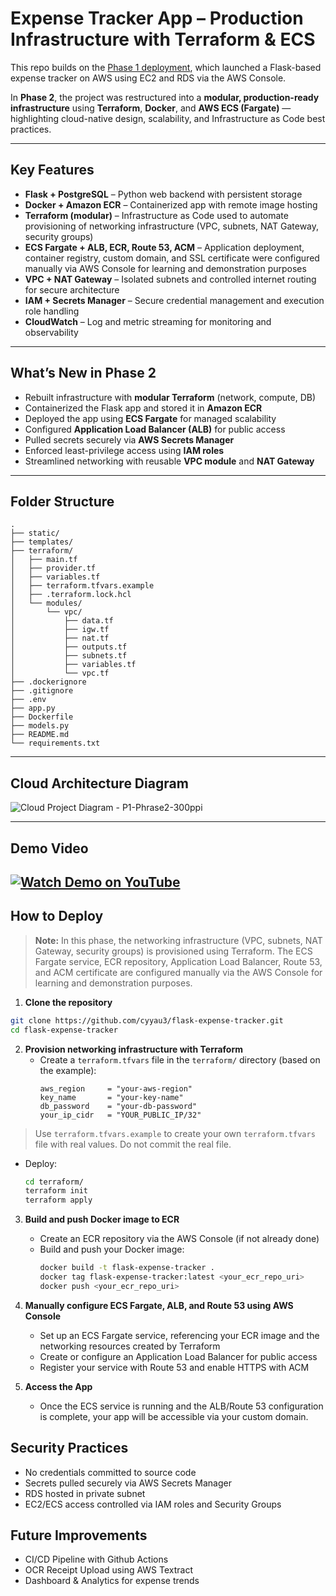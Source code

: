 # Expense Tracker App – Production Infrastructure with Terraform & ECS

This repo builds on the [Phase 1 deployment](https://github.com/cyyau3/flask-expense-tracker), which launched a Flask-based expense tracker on AWS using EC2 and RDS via the AWS Console.

In **Phase 2**, the project was restructured into a **modular, production-ready infrastructure** using **Terraform**, **Docker**, and **AWS ECS (Fargate)** — highlighting cloud-native design, scalability, and Infrastructure as Code best practices.

---

## Key Features

- **Flask + PostgreSQL** – Python web backend with persistent storage
- **Docker + Amazon ECR** – Containerized app with remote image hosting
- **Terraform (modular)** – Infrastructure as Code used to automate provisioning of networking infrastructure (VPC, subnets, NAT Gateway, security groups)
- **ECS Fargate + ALB, ECR, Route 53, ACM** – Application deployment, container registry, custom domain, and SSL certificate were configured manually via AWS Console for learning and demonstration purposes
- **VPC + NAT Gateway** – Isolated subnets and controlled internet routing for secure architecture
- **IAM + Secrets Manager** – Secure credential management and execution role handling
- **CloudWatch** – Log and metric streaming for monitoring and observability

---

## What’s New in Phase 2

- Rebuilt infrastructure with **modular Terraform** (network, compute, DB)
- Containerized the Flask app and stored it in **Amazon ECR**
- Deployed the app using **ECS Fargate** for managed scalability
- Configured **Application Load Balancer (ALB)** for public access
- Pulled secrets securely via **AWS Secrets Manager**
- Enforced least-privilege access using **IAM roles**
- Streamlined networking with reusable **VPC module** and **NAT Gateway**

---

## Folder Structure
```
.
├── static/
├── templates/
├── terraform/
│   ├── main.tf
│   ├── provider.tf
│   ├── variables.tf
│   ├── terraform.tfvars.example
│   ├── .terraform.lock.hcl
│   └── modules/
│       └── vpc/
│           ├── data.tf
│           ├── igw.tf
│           ├── nat.tf
│           ├── outputs.tf
│           ├── subnets.tf
│           ├── variables.tf
│           └── vpc.tf
├── .dockerignore
├── .gitignore
├── .env
├── app.py
├── Dockerfile
├── models.py
├── README.md
└── requirements.txt
```

---

## Cloud Architecture Diagram

![Cloud Project Diagram - P1-Phrase2-300ppi](https://github.com/user-attachments/assets/f1767dbe-37df-41ab-aae7-5134d27e2c9a)

---

## Demo Video

[![Watch Demo on YouTube](https://github.com/user-attachments/assets/7120e034-7995-41f1-9703-cb6f57ceacc2)](https://youtu.be/WJZAnc1_ZDY)
---

## How to Deploy

> **Note:** In this phase, the networking infrastructure (VPC, subnets, NAT Gateway, security groups) is provisioned using Terraform. The ECS Fargate service, ECR repository, Application Load Balancer, Route 53, and ACM certificate are configured manually via the AWS Console for learning and demonstration purposes.

1. **Clone the repository**
```bash
git clone https://github.com/cyyau3/flask-expense-tracker.git
cd flask-expense-tracker
```

2. **Provision networking infrastructure with Terraform**
   - Create a `terraform.tfvars` file in the `terraform/` directory (based on the example):
     ```hcl
     aws_region     = "your-aws-region"
     key_name       = "your-key-name"
     db_password    = "your-db-password"
     your_ip_cidr   = "YOUR_PUBLIC_IP/32"
     ```
> Use `terraform.tfvars.example` to create your own `terraform.tfvars` file with real values.
> Do not commit the real file.

   - Deploy:
     ```bash
     cd terraform/
     terraform init
     terraform apply
     ```

3. **Build and push Docker image to ECR**
   - Create an ECR repository via the AWS Console (if not already done)
   - Build and push your Docker image:
     ```bash
     docker build -t flask-expense-tracker .
     docker tag flask-expense-tracker:latest <your_ecr_repo_uri>
     docker push <your_ecr_repo_uri>
     ```

4. **Manually configure ECS Fargate, ALB, and Route 53 using AWS Console**
   - Set up an ECS Fargate service, referencing your ECR image and the networking resources created by Terraform
   - Create or configure an Application Load Balancer for public access
   - Register your service with Route 53 and enable HTTPS with ACM

5. **Access the App**
   - Once the ECS service is running and the ALB/Route 53 configuration is complete, your app will be accessible via your custom domain.

## Security Practices
- No credentials committed to source code
- Secrets pulled securely via AWS Secrets Manager
- RDS hosted in private subnet
- EC2/ECS access controlled via IAM roles and Security Groups

## Future Improvements
- CI/CD Pipeline with Github Actions
- OCR Receipt Upload using AWS Textract
- Dashboard & Analytics for expense trends
